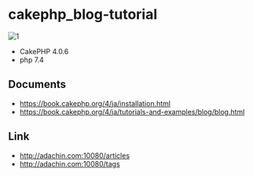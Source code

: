 # cakephp_blog-tutorial

![1](https://user-images.githubusercontent.com/5633085/87953592-334a0800-cae6-11ea-99d6-d3a099b8fa58.png)

- CakePHP 4.0.6
- php 7.4

## Documents

- https://book.cakephp.org/4/ja/installation.html
- https://book.cakephp.org/4/ja/tutorials-and-examples/blog/blog.html

## Link

- http://adachin.com:10080/articles
- http://adachin.com:10080/tags
